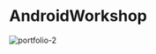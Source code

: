 # AndroidWorkshop
![portfolio-2](https://github.com/AravinthanSathasivam/AndroidWorkshop/assets/48080574/e80ffda7-c371-4852-9379-5d81764149bc)

